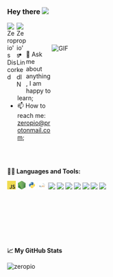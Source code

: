 ### Hey there <img src="https://media.giphy.com/media/hvRJCLFzcasrR4ia7z/giphy.gif" width="25px">
<a href="https://discord.com/users/398195882216128532/">
  <img align="left" alt="Zeropio's Discord" width="22px" src="https://raw.githubusercontent.com/peterthehan/peterthehan/master/assets/discord.svg" />
</a>
<a href="https://www.linkedin.com/in/emilio-sánchez-garcía-8551901ba/">
  <img align="left" alt="Zeropio's LinkedIN" width="22px" src="https://raw.githubusercontent.com/peterthehan/peterthehan/master/assets/linkedin.svg" />
</a>

<br />
<br />
<br />

  <img align="right" alt="GIF" src="https://cdn.dribbble.com/users/1059583/screenshots/4171367/coding-freak.gif" width="400" height="256" />
  
- 💬 Ask me about anything, I am happy to learn;
- 📫 How to reach me: zeropio@protonmail.com;

<br />
<br />

<b>👨‍💻 Languages and Tools:</b>

<code><img height="20" src="https://raw.githubusercontent.com/github/explore/80688e429a7d4ef2fca1e82350fe8e3517d3494d/topics/javascript/javascript.png"></code>
<code><img height="20" src="https://raw.githubusercontent.com/github/explore/80688e429a7d4ef2fca1e82350fe8e3517d3494d/topics/nodejs/nodejs.png"></code>
<code><img height="20" src="https://raw.githubusercontent.com/github/explore/80688e429a7d4ef2fca1e82350fe8e3517d3494d/topics/python/python.png"></code>
<code><img height="20" src="https://raw.githubusercontent.com/github/explore/80688e429a7d4ef2fca1e82350fe8e3517d3494d/topics/mysql/mysql.png"></code>
<code><img height="20" src="https://user-images.githubusercontent.com/78456264/120789321-c5f26a80-c531-11eb-85ca-be4dc539a41a.png"></code>
<code><img height="20" src="https://user-images.githubusercontent.com/78456264/120790658-862c8280-c533-11eb-9f92-90b2312c15b3.png"></code>
<code><img height="20" src="https://user-images.githubusercontent.com/78456264/120791377-706b8d00-c534-11eb-9e1e-bd6b3a37acff.png"></code>
<code><img height="20" src="https://user-images.githubusercontent.com/78456264/120791456-8711e400-c534-11eb-87ea-46e21bd6fb47.png"></code>
<code><img height="20" src="https://user-images.githubusercontent.com/78456264/120791551-a4df4900-c534-11eb-9bae-45ba098f41d9.png"></code>
<code><img height="20" src="https://user-images.githubusercontent.com/78456264/120791647-c0e2ea80-c534-11eb-866b-055e86311fad.png"></code>
<code><img height="20" src="https://user-images.githubusercontent.com/78456264/120791725-d9530500-c534-11eb-9d5c-454a7ab84580.png"></code>

<br />
<br />
<br />
<br />
<br />
<br />


**📈 My GitHub Stats**
<p> <img src="https://github-readme-stats.vercel.app/api?username=zeropio" alt="zeropio" />
